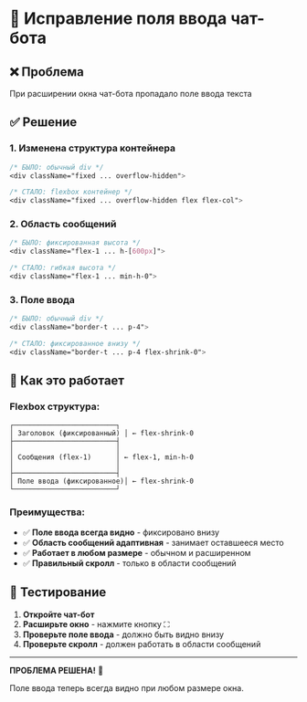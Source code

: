 # 🔧 Исправление поля ввода чат-бота

## ❌ Проблема
При расширении окна чат-бота пропадало поле ввода текста

## ✅ Решение

### 1. Изменена структура контейнера
```css
/* БЫЛО: обычный div */
<div className="fixed ... overflow-hidden">

/* СТАЛО: flexbox контейнер */
<div className="fixed ... overflow-hidden flex flex-col">
```

### 2. Область сообщений
```css
/* БЫЛО: фиксированная высота */
<div className="flex-1 ... h-[600px]">

/* СТАЛО: гибкая высота */
<div className="flex-1 ... min-h-0">
```

### 3. Поле ввода
```css
/* БЫЛО: обычный div */
<div className="border-t ... p-4">

/* СТАЛО: фиксированное внизу */
<div className="border-t ... p-4 flex-shrink-0">
```

## 🎯 Как это работает

### Flexbox структура:
```
┌─────────────────────────┐
│ Заголовок (фиксированный) │ ← flex-shrink-0
├─────────────────────────┤
│                         │
│ Сообщения (flex-1)      │ ← flex-1, min-h-0
│                         │
├─────────────────────────┤
│ Поле ввода (фиксированное)│ ← flex-shrink-0
└─────────────────────────┘
```

### Преимущества:
- ✅ **Поле ввода всегда видно** - фиксировано внизу
- ✅ **Область сообщений адаптивная** - занимает оставшееся место
- ✅ **Работает в любом размере** - обычном и расширенном
- ✅ **Правильный скролл** - только в области сообщений

## 🧪 Тестирование

1. **Откройте чат-бот**
2. **Расширьте окно** - нажмите кнопку ⛶
3. **Проверьте поле ввода** - должно быть видно внизу
4. **Проверьте скролл** - должен работать в области сообщений

---

**ПРОБЛЕМА РЕШЕНА!** 🎉

Поле ввода теперь всегда видно при любом размере окна.
